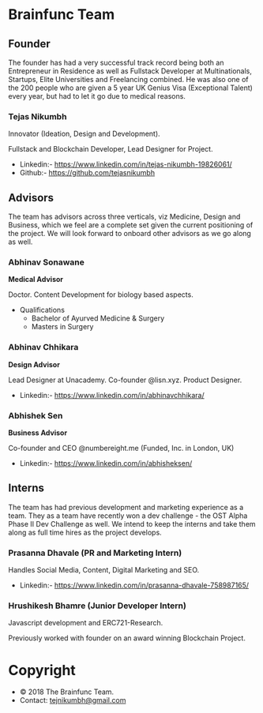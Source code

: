 # Brainfunc Team

## Founder
The founder has had a very successful track record being both an Entrepreneur in Residence as well as Fullstack Developer at Multinationals, Startups, Elite Universities and Freelancing combined. He was also one of the 200 people who are given a 5 year UK Genius Visa (Exceptional Talent) every year,  but had to let it go due to medical reasons.

### Tejas Nikumbh

  Innovator (Ideation, Design and Development).

  Fullstack and Blockchain Developer, Lead Designer for Project.
  - Linkedin:- https://www.linkedin.com/in/tejas-nikumbh-19826061/
  - Github:- https://github.com/tejasnikumbh

## Advisors
The team has advisors across three verticals, viz Medicine, Design and Business, which we feel are a complete set given the current positioning of the project. We will look forward to onboard other advisors as we go along as well.

### Abhinav Sonawane

  **Medical Advisor** 

  Doctor. Content Development for biology based aspects.
  - Qualifications
    - Bachelor of Ayurved Medicine & Surgery
    - Masters in Surgery

### Abhinav Chhikara

  **Design Advisor**  

  Lead Designer at Unacademy.
  Co-founder @lisn.xyz. Product Designer.
  - Linkedin:- https://www.linkedin.com/in/abhinavchhikara/

### Abhishek Sen

  **Business Advisor**

  Co-founder and CEO @numbereight.me (Funded, Inc. in London, UK)
  - Linkedin:- https://www.linkedin.com/in/abhisheksen/

## Interns
The team has had previous development and marketing experience as a team. They as a team have recently won a dev challenge - the OST Alpha Phase II Dev Challenge as well. We intend to keep the interns and take them along as full time hires as the project develops.

### Prasanna Dhavale (PR and Marketing Intern)

  Handles Social Media, Content, Digital Marketing and SEO.
  - Linkedin:- https://www.linkedin.com/in/prasanna-dhavale-758987165/

### Hrushikesh Bhamre (Junior Developer Intern)

  Javascript development and ERC721-Research. 
  
  
  Previously worked with founder on an award winning Blockchain Project.


# Copyright
- © 2018 The Brainfunc Team.
- Contact: tejnikumbh@gmail.com
